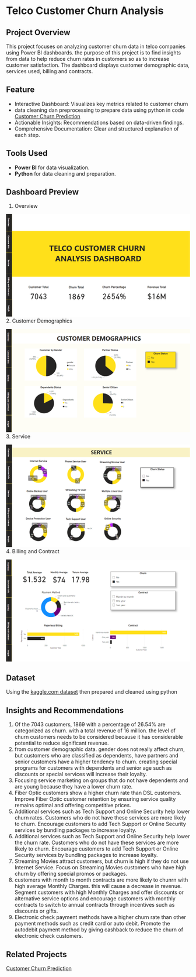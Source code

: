 # Telco Customer Churn Analysis

## Project Overview
This project focuses on analyzing customer churn data in telco companies using Power BI dashboards. the purpose of this project is to find insights from data to help reduce churn rates in customers so as to increase customer satisfaction. The dashboard displays customer demographic data, services used, billing and contracts.

## Feature 
* Interactive Dashboard: Visualizes key metrics related to customer churn
* data cleaning dan preprocessing to prepare data using python in code [Customer Churn Prediction](https://github.com/Smjfirna/Customer-churn-prediction/blob/main/Notebook.py)
* Actionable Insights: Recommendations based on data-driven findings.
* Comprehensive Documentation: Clear and structured explanation of each step.

## Tools Used
- **Power BI** for data visualization.
- **Python** for data cleaning and preparation.

## Dashboard Preview
1. Overview

![Overview](dashboard/overview.png)
2. Customer Demographics

![Customer Demografis](dashboard/cutomer_demographics.png)
3. Service

![Service](dashboard/service.png)
4. Billing and Contract

![Billing and Contract](dashboard/billingandcontract.png)

## Dataset
Using the [kaggle.com dataset](https://www.kaggle.com/datasets/blastchar/telco-customer-churn) then prepared and cleaned using python

## Insights and Recommendations
1. Of the 7043 customers, 1869 with a percentage of 26.54% are categorized as churn. with a total revenue of 16 million. the level of churn customers needs to be considered because it has considerable potential to reduce significant revenue.
2. from customer demographic data. gender does not really affect churn, but customers who are classified as dependents, have partners and senior customers have a higher tendency to churn. creating special programs for customers with dependents and senior age such as discounts or special services will increase their loyalty. 
3. Focusing service marketing on groups that do not have dependents and are young because they have a lower churn rate.
4. Fiber Optic customers show a higher churn rate than DSL customers. Improve Fiber Optic customer retention by ensuring service quality remains optimal and offering competitive prices.
5.  Additional services such as Tech Support and Online Security help lower churn rates. Customers who do not have these services are more likely to churn. Encourage customers to add Tech Support or Online Security services by bundling packages to increase loyalty.
6.  Additional services such as Tech Support and Online Security help lower the churn rate. Customers who do not have these services are more likely to churn. Encourage customers to add Tech Support or Online Security services by bundling packages to increase loyalty.
7. Streaming Movies attract customers, but churn is high if they do not use Internet Service. Focus on Streaming Movies customers who have high churn by offering special promos or packages.
8. customers with month to month contracts are more likely to chunrn with high average Monthly Charges. this will cause a decrease in revenue. Segment customers with high Monthly Charges and offer discounts or alternative service options and encourage customers with monthly contracts to switch to annual contracts through incentives such as discounts or gifts.
9. Electronic check payment methods have a higher churn rate than other payment methods such as credit card or auto debit. Promote the autodebit payment method by giving cashback to reduce the churn of electronic check customers.

## Related Projects
[Customer Churn Prediction](https://github.com/Smjfirna/Customer-churn-prediction/blob/main/Notebook.py)

